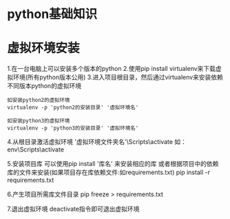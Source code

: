 python基础知识
=============

# 虚拟环境安装
1.在一台电脑上可以安装多个版本的python
2.使用pip install virtualenv来下载虚拟环境(所有python版本公用)
3.进入项目根目录，然后通过virtualenv来安装依赖不同版本python的虚拟环境
```
如安装python2的虚拟环境
virtualenv -p 'python2的安装目录' '虚拟环境名'

如安装python3的虚拟环境
virtualenv -p 'python3的安装目录' '虚拟环境名'
```
4.从根目录激活虚拟环境
'虚拟环境文件夹名'\Scripts\activate
如：env\Scripts\activate

5.安装项目库
可以使用pip install '库名' 来安装相应的库
或者根据项目中的依赖库的文件来安装(如果项目存在库依赖文件:如requirements.txt)
pip install -r requirements.txt

6.产生项目所需库文件目录
 pip freeze > requirements.txt
 
7.退出虚拟环境
 deactivate指令即可退出虚拟环境


